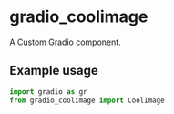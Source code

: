 
# gradio_coolimage
A Custom Gradio component.

## Example usage

```python
import gradio as gr
from gradio_coolimage import CoolImage
```
